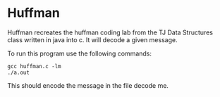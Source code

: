 # Huffman

Huffman recreates the huffman coding lab from the TJ Data Structures class written in java into c.  It will decode a given message.

To run this program use the following commands:

    gcc huffman.c -lm
    ./a.out

This should encode the message in the file decode me.
